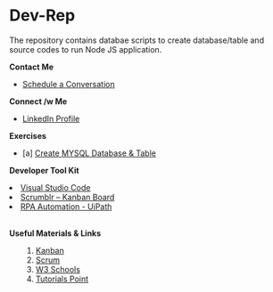 # Dev-Rep
The repository contains databae scripts to create database/table and source codes to run Node JS application.


****Contact Me****
<ul>
<li><a href="https://calendar.google.com/calendar/u/0/r/week?pli=1" rel="nofollow">Schedule a Conversation</a></li>
</ul>


****Connect /w Me****
<ul>
  <li> <a href="https://www.linkedin.com/in/robinson-tilak-40f45ma/" rel="nofollow">LinkedIn Profile</a></li>
</ul>



****Exercises****
<ul>
  <li>[a] <a href="https://github.com/robin-gitrep/DIY-Repos/blob/main/SQL_DB_Scripts.sql" rel="nofollow">Create MYSQL Database & Table</a></li>
</ul>


****Developer Tool Kit****

<li><a href="https://code.visualstudio.com/download" rel="nofollow">Visual Studio Code</a></li>
<li><a href="http://scrumblr.ca/" rel="nofollow">Scrumblr – Kanban Board</a></li>
<li><a href="https://cloud.uipath.com/nuscridunb/portal_/home" rel="nofollow">RPA Automation - UiPath</a></li>
  

 </br>
 
**Useful Materials & Links**

<ul>
  <ol>
  <li><a href="https://www.atlassian.com/agile/kanban" rel="nofollow">Kanban</a></li>
  <li><a href="https://www.atlassian.com/agile/scrum" rel="nofollow">Scrum</a></li>

  
  <li><a href="https://www.w3schools.com/" rel="nofollow">W3 Schools</a></li>
  <li><a href="https://www.tutorialspoint.com/index.htm" rel="nofollow">Tutorials Point</a></li>
  </ol>    
</ul>
 </br>
 
